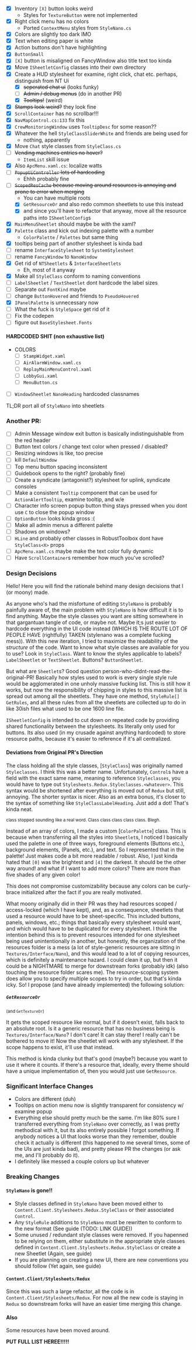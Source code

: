 - [x] Inventory `[X]` button looks weird
    - Styles for `TextureButton` were not implemented
- [x] Right click menu has no colors
    - Ported `ContextMenu` styles from `StyleNano.cs`
- [x] Colors are slightly too dark IMO
- [x] Text when editing paper is white
- [x] Action buttons don't have highlighting
- [x] `ButtonSmall`
- [x] `[X]` button is misaligned on FancyWindow also title text too kinda
- [x] Move `ISheetletConfig` classes into their own directory
- [x] Create a HUD stylesheet for examine, right click, chat etc. perhaps, distinguish from NT Ui
    - [x] ~~seperated chat ui~~ (looks funky)
    - [ ] ~~Admin / debug menus~~ (do in another PR)
    - [x] ~~Tooltips!~~ (weird)
- [x] ~~Stamps look weird?~~ they look fine
- [x] `ScrollContainer` has no scrollbar!!!
- [x] `NavMapControl.cs:133` fix this
- [x] `CrewMonitoringWindow` uses `TooltipDesc` for some reason??
- [x] Whatever the hell `StyleClassSliderWhite` and friends are being used for
    - nothing, apparently
- [x] Move `Chat` style classes from `StyleClass.cs`
- [ ] ~~Vending machines entries no hover?~~
    - `ItemList` skill issue
- [x] Also `ApcMenu.xaml.cs`: localize watts
- [ ] ~~`PopupUiController` lots of hardcoding~~
    - Ehhh probably fine
- [ ] ~~`ScopedResCache` because moving around resources is annoying and prone to error when merging~~
    - You can have multiple roots
    - [x] `GetResourceOr` and also redo common sheetlets to use this instead
    - [x] and since you'll have to refactor that anyway, move all the resource paths into `ISheetletConfig`s
- [x] `MainMenuSheetlet` should maybe be with the xaml?
- [x] `Palette` class and kick out indexing palette with a number
    - `ColorPalette` / `Palettes` but same thing
- [x] tooltips being part of another stylesheet is kinda bad
- [ ] rename `InterfaceStylesheet` to `SystemStylesheet`
- [ ] rename `FancyWindow` to `NanoWindow`
- [x] Get rid of `NTSheetlets` & `InterfaceSheetlets`
    - Eh, most of it anyway
- [x] Make all `StyleClass` conform to naming conventions
- [ ] `LabelSheetlet` / `TextSheetlet` dont hardcode the label sizes
- [ ] Separate out `FontKind` maybe
- [ ] change `ButtonHovered` and friends to `PseudoHovered`
- [x] `IPanelPalette` is unnecessary now
- [ ] What the fuck is `StyleSpace` get rid of it
- [ ] Fix the codepen
- [ ] figure out `BaseStylesheet.Fonts`

#### HARDCODED SHIT (non exhaustive list)

- COLORS
    - [ ] `StampWidget.xaml`
    - [ ] `AirAlarmWindow.xaml.cs`
    - [ ] `ReplayMainMenuControl.xaml`
    - [ ] `LobbyGui.xaml`
    - [ ] `MenuButton.cs`
- [ ] `WindowSheetlet` `NanoHeading` hardcoded classnames

TL;DR port all of `StyleNano` into sheetlets

### Another PR:

- [ ] Admin Message window exit button is basically indistinguishable from the red header
- [ ] Button text colors / change text color when pressed / disabled?
- [ ] Resizing windows is like, too precise
- [ ] kill `DefaultWindow`
- [ ] Top menu button spacing inconsistent
- [ ] Guidebook opens to the right? (probably fine)
- [ ] Create a syndicate (antagonist?) stylesheet for uplink, syndicate consoles
- [ ] Make a consistent `Tooltip` component that can be used for `ActionAlertTooltip`, examine tooltip, and w/e
- [ ] Character info screen popup button thing stays pressed when you dont use `C` to close the popup window
- [ ] `OptionButton` looks kinda gross :(
- [ ] Make all admin menus a different palette
- [ ] Shadows on windows?
- [ ] `HLine` and probably other classes in RobustToolbox dont have `StyleClass<X>` props
- [ ] `ApcMenu.xaml.cs` maybe make the text color fully dynamic
- [ ] Have `ScrollContainer`s remember how much you've scrolled?

### Design Decisions

Hello! Here you will find the rationale behind many design decisions that I (or moony) made.

As anyone who's had the misfortune of editing `StyleNano` is probably painfully aware of, the main problem
with `StyleNano` is how difficult it is to find anything. Maybe the style classes you want are sitting somewhere in that
gargantuan tangle of code, or maybe not. Maybe it;s just easier to hardcode everything in the UI code instead (WHICH IS
THE ROUTE LOT OF PEOPLE HAVE (rightfully) TAKEN (stylenano was a complete fucking mess)). With this new iteration, I
tried to maximize the readability of the *structure* of the code. Want to know what style classes are available for you
to use? Look in `StyleClass`. Want to know the styles applicable to labels? `LabelSheetlet` or `TextSheetlet`.
Buttons? `ButtonSheetlet`.

But what are `Sheetlet`s? Good question person-who-didnt-read-the-original-PR! Basically how styles used to work is
every single style rule would be agglomerated in one unholy massive fucking list. This is still how it works, but now
the responsibility of chipping in styles to this massive list is spread out among all the sheetlets. They have one
method, `StyleRule[] GetRules`, and all these rules from all the sheetlets are collected up to do in like 30ish files
what used to be one 1600 line file.

`ISheetletConfig` is intended to cut down on repeated code by providing shared functionality between the stylesheets.
Its literally only used for buttons. Its also used (in my crusade against anything hardcoded) to store resource paths,
because it's easier to reference if it's all centralized.

#### Deviations from Original PR's Direction

The class holding all the style classes, [`StyleClass`] was originally named `Styleclasses`. I think this was a better
name. Unfortunately, `Control`s have a field with the exact same name, meaning to reference `Styleclasses`, you would
have to type out `Stylesheets.Redux.Styleclasses.<whatever>`. This syntax would be shortened after everything is moved
out of `Redux` but still, annoying. The shorter syntax is nicer. Also as an extra bonus, it's closer to the syntax of
something like `StyleClassLabelHeading`. Just add a dot! That's kinda neat.

<sub>class stopped sounding like a real word. Class class class class class. Blegh.</sub>

Instead of an array of colors, I made a custom [`ColorPalette`] class. This is because when transferring all the styles
into `Sheetlet`s, I noticed I basically used the palette in one of three ways, foreground elements (Buttons etc.),
background elements, (Panels, etc.), and text. So I represented that in the palette! Just makes code a bit more
readable / robust. Also, I just kinda hated that `[0]` was the brightest and `[4]` the darkest. It should be the other
way around! and what if I want to add more colors? There are more than five shades of any given color!

This does not compromise customizability because any colors can be curly-brace initialized after the fact if you are
really motivated.

What moony originally did in their PR was they had resources scoped / access-locked (which I have kept), and, as a
consequence, sheetlets that used a resource would have to be sheet-specific. This included buttons, panels, windows,
etc.; things that basically every stylesheet would want, and which would have to be duplicated for every stylesheet. I
think the intention behind this is to prevent resources intended for one stylesheet being used unintentionally in
another, but honestly, the organization of the resources folder is a mess (a lot of style-generic resources are sitting
in `Textures/Interface/Nano`), and this would lead to a lot of copying resources, which is definitely a maintenance
hazard. I could clean it up, but then it could be a NIGHTMARE to merge for downstream forks (probably idk) (also
touching the resource folder scares me). The resource-scoping system does allow you to specify multiple scopes to try in
order, but that's kinda icky. So! I propose (and have already implemented) the following solution:

##### `GetResourceOr`

<sub>(and `GetTextureOr`)</sub>

It gets the scoped resource like normal, but if it doesn't exist, falls back to an absolute root. Is it a generic
resource that has no business being is `Textures/Interface/Nano`? I don't care! It can stay there! I really can't be
bothered to move it! Now the sheetlet will work with any stylesheet. If the scope happens to exist, it'll use that
instead.

This method is kinda clunky but that's good (maybe?) because you want to use it where it counts. If there's a resource
that, ideally, every theme should have a unique implementation of, then you would just use `GetResource`.

### Significant Interface Changes

- Colors are different (duh)
- Tooltips on action menu now is slightly transparent for consistency w/ examine popup
- Everything else should pretty much be the same. I'm like 80% sure I transferred everything from `StyleNano` over
  correctly, as I was pretty methodical with it, but its also entirely possible I forgot something. If anybody notices a
  UI that looks worse than they remember, double check it actually is different (this happened to me several times, some
  of the UIs are just kinda bad), and pretty please PR the changes (or ask me, and I'll probably do it).
- I definitely like messed a couple colors up but whatever

### Breaking Changes

#### `StyleNano` is gone!!

- Style classes defined in `StyleNano` have been moved either to `Content.Client.Stylesheets.Redux.StyleClass` or their
  associated `Control`.
- Any `StyleRule` additions to `StyleNano` must be rewritten to conform to the new format (See guide (TODO: LINK GUIDE))
- Some unused / redundant style classes were removed. If you hapenned to be relying on them, either substitute in the
  appropriate style classes defined in `Content.Client.Stylesheets.Redux.StyleClass` or create a new Sheetlet (Again,
  see guide)
- If you are planning on creating a new UI, there are new conventions you should follow (Yet again, see guide)

#### `Content.Client/Stylesheets/Redux`

Since this was such a large refactor, all the code is in `Content.Client/Stylesheets/Redux`. For now all the new code is
staying in `Redux` so downstream forks will have an easier time merging this change.

#### Also

Some resources have been moved around.

**PUT FULL LIST HEREE!!!!!**
